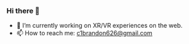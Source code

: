 ### Hi there 👋

- 🔭 I’m currently working on XR/VR experiences on the web. 
- 📫 How to reach me: c1brandon626@gmail.com

  
<!--
**bkcastro/bkcastro** is a ✨ _special_ ✨ repository because its `README.md` (this file) appears on your GitHub profile.

Here are some ideas to get you started:

-->
